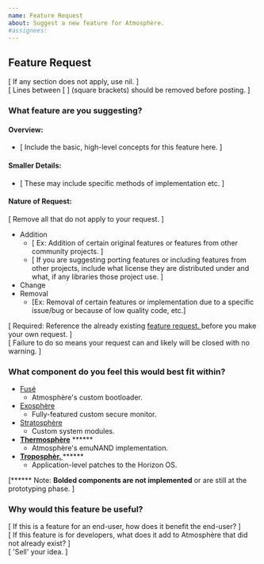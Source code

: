```yaml
---
name: Feature Request
about: Suggest a new feature for Atmosphère.
#assignees:
---
```


## Feature Request
[ If any section does not apply, use nil. ]  
[ Lines between [ ] (square brackets) should be removed before posting. ]
### What feature are you suggesting?
#### Overview:
- [ Include the basic, high-level concepts for this feature here. ]

#### Smaller Details: 
- [ These may include specific methods of implementation etc. ]

#### Nature of Request:  
[ Remove all that do not apply to your request. ]
- Addition
  - [ Ex: Addition of certain original features or features from other community projects. ]
  - [ If you are suggesting porting features or including features from other projects, include what license they are distributed under and what, if any libraries those project use. ]
- Change
- Removal
  - [Ex: Removal of certain features or implementation due to a specific issue/bug or because of low quality code, etc.]

[ Required: Reference the already existing [feature request. ](https://github.com/Atmosphere-NX/Atmosphere/issues?utf8=%E2%9C%93&q=is%3Aissue+is%3Aopen+label%3A%22features%2Ffeature-request%22) before you make your own request. ]  
[ Failure to do so means your request can and likely will be closed with no warning. ]

### What component do you feel this would best fit within?
- [Fusé](https://github.com/Atmosphere-NX/Atmosphere#components)
  - Atmosphère's custom bootloader.
- [Exosphère](https://github.com/Atmosphere-NX/Atmosphere#components)
  - Fully-featured custom secure monitor.
- [Stratosphère](https://github.com/Atmosphere-NX/Atmosphere#components)
    - Custom system modules.
- **[Thermosphère](https://github.com/Atmosphere-NX/Atmosphere#components)** ******
  - Atmosphère's emuNAND implementation.
- **[Troposphèr. ](https://github.com/Atmosphere-NX/Atmosphere#components)** ******
  - Application-level patches to the Horizon OS.

[****** Note: **Bolded components are not implemented** or are still at the prototyping phase. ]

### Why would this feature be useful?
[ If this is a feature for an end-user, how does it benefit the end-user? ]  
[ If this feature is for developers, what does it add to Atmosphère that did not already exist? ]  
[ 'Sell' your idea. ]
